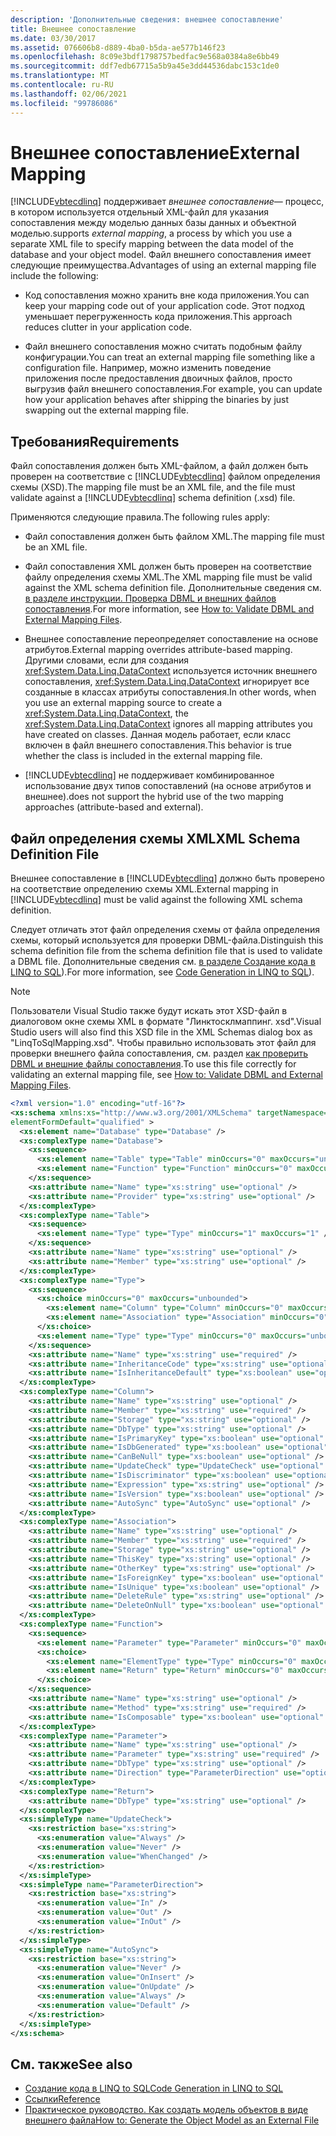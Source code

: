 ```yaml
---
description: 'Дополнительные сведения: внешнее сопоставление'
title: Внешнее сопоставление
ms.date: 03/30/2017
ms.assetid: 076606b8-d889-4ba0-b5da-ae577b146f23
ms.openlocfilehash: 8c09e3bdf1798757bedfac9e568a0384a8e6bb49
ms.sourcegitcommit: ddf7edb67715a5b9a45e3dd44536dabc153c1de0
ms.translationtype: MT
ms.contentlocale: ru-RU
ms.lasthandoff: 02/06/2021
ms.locfileid: "99786086"
---
```

# <a name="external-mapping"></a><span data-ttu-id="11f86-103">Внешнее сопоставление</span><span class="sxs-lookup"><span data-stu-id="11f86-103">External Mapping</span></span>

[!INCLUDE[vbtecdlinq](../../../../../../includes/vbtecdlinq-md.md)] <span data-ttu-id="11f86-104">поддерживает *внешнее сопоставление*— процесс, в котором используется отдельный XML-файл для указания сопоставления между моделью данных базы данных и объектной моделью.</span><span class="sxs-lookup"><span data-stu-id="11f86-104">supports *external mapping*, a process by which you use a separate XML file to specify mapping between the data model of the database and your object model.</span></span> <span data-ttu-id="11f86-105">Файл внешнего сопоставления имеет следующие преимущества.</span><span class="sxs-lookup"><span data-stu-id="11f86-105">Advantages of using an external mapping file include the following:</span></span>  
  
- <span data-ttu-id="11f86-106">Код сопоставления можно хранить вне кода приложения.</span><span class="sxs-lookup"><span data-stu-id="11f86-106">You can keep your mapping code out of your application code.</span></span> <span data-ttu-id="11f86-107">Этот подход уменьшает перегруженность кода приложения.</span><span class="sxs-lookup"><span data-stu-id="11f86-107">This approach reduces clutter in your application code.</span></span>  
  
- <span data-ttu-id="11f86-108">Файл внешнего сопоставления можно считать подобным файлу конфигурации.</span><span class="sxs-lookup"><span data-stu-id="11f86-108">You can treat an external mapping file something like a configuration file.</span></span> <span data-ttu-id="11f86-109">Например, можно изменить поведение приложения после предоставления двоичных файлов, просто выгрузив файл внешнего сопоставления.</span><span class="sxs-lookup"><span data-stu-id="11f86-109">For example, you can update how your application behaves after shipping the binaries by just swapping out the external mapping file.</span></span>  
  
## <a name="requirements"></a><span data-ttu-id="11f86-110">Требования</span><span class="sxs-lookup"><span data-stu-id="11f86-110">Requirements</span></span>  

 <span data-ttu-id="11f86-111">Файл сопоставления должен быть XML-файлом, а файл должен быть проверен на соответствие с [!INCLUDE[vbtecdlinq](../../../../../../includes/vbtecdlinq-md.md)] файлом определения схемы (XSD).</span><span class="sxs-lookup"><span data-stu-id="11f86-111">The mapping file must be an XML file, and the file must validate against a [!INCLUDE[vbtecdlinq](../../../../../../includes/vbtecdlinq-md.md)] schema definition (.xsd) file.</span></span>  
  
 <span data-ttu-id="11f86-112">Применяются следующие правила.</span><span class="sxs-lookup"><span data-stu-id="11f86-112">The following rules apply:</span></span>  
  
- <span data-ttu-id="11f86-113">Файл сопоставления должен быть файлом XML.</span><span class="sxs-lookup"><span data-stu-id="11f86-113">The mapping file must be an XML file.</span></span>  
  
- <span data-ttu-id="11f86-114">Файл сопоставления XML должен быть проверен на соответствие файлу определения схемы XML.</span><span class="sxs-lookup"><span data-stu-id="11f86-114">The XML mapping file must be valid against the XML schema definition file.</span></span> <span data-ttu-id="11f86-115">Дополнительные сведения см. [в разделе инструкции. Проверка DBML и внешних файлов сопоставления](how-to-validate-dbml-and-external-mapping-files.md).</span><span class="sxs-lookup"><span data-stu-id="11f86-115">For more information, see [How to: Validate DBML and External Mapping Files](how-to-validate-dbml-and-external-mapping-files.md).</span></span>  
  
- <span data-ttu-id="11f86-116">Внешнее сопоставление переопределяет сопоставление на основе атрибутов.</span><span class="sxs-lookup"><span data-stu-id="11f86-116">External mapping overrides attribute-based mapping.</span></span> <span data-ttu-id="11f86-117">Другими словами, если для создания <xref:System.Data.Linq.DataContext> используется источник внешнего сопоставления, <xref:System.Data.Linq.DataContext> игнорирует все созданные в классах атрибуты сопоставления.</span><span class="sxs-lookup"><span data-stu-id="11f86-117">In other words, when you use an external mapping source to create a <xref:System.Data.Linq.DataContext>, the <xref:System.Data.Linq.DataContext> ignores all mapping attributes you have created on classes.</span></span> <span data-ttu-id="11f86-118">Данная модель работает, если класс включен в файл внешнего сопоставления.</span><span class="sxs-lookup"><span data-stu-id="11f86-118">This behavior is true whether the class is included in the external mapping file.</span></span>  
  
- [!INCLUDE[vbtecdlinq](../../../../../../includes/vbtecdlinq-md.md)] <span data-ttu-id="11f86-119">не поддерживает комбинированное использование двух типов сопоставлений (на основе атрибутов и внешнее).</span><span class="sxs-lookup"><span data-stu-id="11f86-119">does not support the hybrid use of the two mapping approaches (attribute-based and external).</span></span>  
  
## <a name="xml-schema-definition-file"></a><span data-ttu-id="11f86-120">Файл определения схемы XML</span><span class="sxs-lookup"><span data-stu-id="11f86-120">XML Schema Definition File</span></span>  

 <span data-ttu-id="11f86-121">Внешнее сопоставление в [!INCLUDE[vbtecdlinq](../../../../../../includes/vbtecdlinq-md.md)] должно быть проверено на соответствие определению схемы XML.</span><span class="sxs-lookup"><span data-stu-id="11f86-121">External mapping in [!INCLUDE[vbtecdlinq](../../../../../../includes/vbtecdlinq-md.md)] must be valid against the following XML schema definition.</span></span>  
  
 <span data-ttu-id="11f86-122">Следует отличать этот файл определения схемы от файла определения схемы, который используется для проверки DBML-файла.</span><span class="sxs-lookup"><span data-stu-id="11f86-122">Distinguish this schema definition file from the schema definition file that is used to validate a DBML file.</span></span> <span data-ttu-id="11f86-123">Дополнительные сведения см. [в разделе Создание кода в LINQ to SQL](code-generation-in-linq-to-sql.md)).</span><span class="sxs-lookup"><span data-stu-id="11f86-123">For more information, see [Code Generation in LINQ to SQL](code-generation-in-linq-to-sql.md)).</span></span>  
  
> [!NOTE]
> <span data-ttu-id="11f86-124">Пользователи Visual Studio также будут искать этот XSD-файл в диалоговом окне схемы XML в формате "Линктосклмаппинг. xsd".</span><span class="sxs-lookup"><span data-stu-id="11f86-124">Visual Studio users will also find this XSD file in the XML Schemas dialog box as "LinqToSqlMapping.xsd".</span></span> <span data-ttu-id="11f86-125">Чтобы правильно использовать этот файл для проверки внешнего файла сопоставления, см. раздел [как проверить DBML и внешние файлы сопоставления](how-to-validate-dbml-and-external-mapping-files.md).</span><span class="sxs-lookup"><span data-stu-id="11f86-125">To use this file correctly for validating an external mapping file, see [How to: Validate DBML and External Mapping Files](how-to-validate-dbml-and-external-mapping-files.md).</span></span>  
  
```xml  
<?xml version="1.0" encoding="utf-16"?>  
<xs:schema xmlns:xs="http://www.w3.org/2001/XMLSchema" targetNamespace="http://schemas.microsoft.com/linqtosql/mapping/2007" xmlns="http://schemas.microsoft.com/linqtosql/mapping/2007"  
elementFormDefault="qualified" >  
  <xs:element name="Database" type="Database" />  
  <xs:complexType name="Database">  
    <xs:sequence>  
      <xs:element name="Table" type="Table" minOccurs="0" maxOccurs="unbounded" />  
      <xs:element name="Function" type="Function" minOccurs="0" maxOccurs="unbounded" />  
    </xs:sequence>  
    <xs:attribute name="Name" type="xs:string" use="optional" />  
    <xs:attribute name="Provider" type="xs:string" use="optional" />  
  </xs:complexType>  
  <xs:complexType name="Table">  
    <xs:sequence>  
      <xs:element name="Type" type="Type" minOccurs="1" maxOccurs="1" />  
    </xs:sequence>  
    <xs:attribute name="Name" type="xs:string" use="optional" />  
    <xs:attribute name="Member" type="xs:string" use="optional" />  
  </xs:complexType>  
  <xs:complexType name="Type">  
    <xs:sequence>  
      <xs:choice minOccurs="0" maxOccurs="unbounded">  
        <xs:element name="Column" type="Column" minOccurs="0" maxOccurs="unbounded" />  
        <xs:element name="Association" type="Association" minOccurs="0" maxOccurs="unbounded" />  
      </xs:choice>  
      <xs:element name="Type" type="Type" minOccurs="0" maxOccurs="unbounded" />  
    </xs:sequence>  
    <xs:attribute name="Name" type="xs:string" use="required" />  
    <xs:attribute name="InheritanceCode" type="xs:string" use="optional" />  
    <xs:attribute name="IsInheritanceDefault" type="xs:boolean" use="optional" />  
  </xs:complexType>  
  <xs:complexType name="Column">  
    <xs:attribute name="Name" type="xs:string" use="optional" />  
    <xs:attribute name="Member" type="xs:string" use="required" />  
    <xs:attribute name="Storage" type="xs:string" use="optional" />  
    <xs:attribute name="DbType" type="xs:string" use="optional" />  
    <xs:attribute name="IsPrimaryKey" type="xs:boolean" use="optional" />  
    <xs:attribute name="IsDbGenerated" type="xs:boolean" use="optional" />  
    <xs:attribute name="CanBeNull" type="xs:boolean" use="optional" />  
    <xs:attribute name="UpdateCheck" type="UpdateCheck" use="optional" />  
    <xs:attribute name="IsDiscriminator" type="xs:boolean" use="optional" />  
    <xs:attribute name="Expression" type="xs:string" use="optional" />  
    <xs:attribute name="IsVersion" type="xs:boolean" use="optional" />  
    <xs:attribute name="AutoSync" type="AutoSync" use="optional" />  
  </xs:complexType>  
  <xs:complexType name="Association">  
    <xs:attribute name="Name" type="xs:string" use="optional" />  
    <xs:attribute name="Member" type="xs:string" use="required" />  
    <xs:attribute name="Storage" type="xs:string" use="optional" />  
    <xs:attribute name="ThisKey" type="xs:string" use="optional" />  
    <xs:attribute name="OtherKey" type="xs:string" use="optional" />  
    <xs:attribute name="IsForeignKey" type="xs:boolean" use="optional" />  
    <xs:attribute name="IsUnique" type="xs:boolean" use="optional" />  
    <xs:attribute name="DeleteRule" type="xs:string" use="optional" />  
    <xs:attribute name="DeleteOnNull" type="xs:boolean" use="optional" />  
  </xs:complexType>  
  <xs:complexType name="Function">  
    <xs:sequence>  
      <xs:element name="Parameter" type="Parameter" minOccurs="0" maxOccurs="unbounded" />  
      <xs:choice>  
        <xs:element name="ElementType" type="Type" minOccurs="0" maxOccurs="unbounded" />  
        <xs:element name="Return" type="Return" minOccurs="0" maxOccurs="1" />  
      </xs:choice>  
    </xs:sequence>  
    <xs:attribute name="Name" type="xs:string" use="optional" />  
    <xs:attribute name="Method" type="xs:string" use="required" />  
    <xs:attribute name="IsComposable" type="xs:boolean" use="optional" />  
  </xs:complexType>  
  <xs:complexType name="Parameter">  
    <xs:attribute name="Name" type="xs:string" use="optional" />  
    <xs:attribute name="Parameter" type="xs:string" use="required" />  
    <xs:attribute name="DbType" type="xs:string" use="optional" />  
    <xs:attribute name="Direction" type="ParameterDirection" use="optional" />  
  </xs:complexType>  
  <xs:complexType name="Return">  
    <xs:attribute name="DbType" type="xs:string" use="optional" />  
  </xs:complexType>  
  <xs:simpleType name="UpdateCheck">  
    <xs:restriction base="xs:string">  
      <xs:enumeration value="Always" />  
      <xs:enumeration value="Never" />  
      <xs:enumeration value="WhenChanged" />  
    </xs:restriction>  
  </xs:simpleType>  
  <xs:simpleType name="ParameterDirection">  
    <xs:restriction base="xs:string">  
      <xs:enumeration value="In" />  
      <xs:enumeration value="Out" />  
      <xs:enumeration value="InOut" />  
    </xs:restriction>  
  </xs:simpleType>  
  <xs:simpleType name="AutoSync">  
    <xs:restriction base="xs:string">  
      <xs:enumeration value="Never" />  
      <xs:enumeration value="OnInsert" />  
      <xs:enumeration value="OnUpdate" />  
      <xs:enumeration value="Always" />  
      <xs:enumeration value="Default" />  
    </xs:restriction>  
  </xs:simpleType>  
</xs:schema>  
```  
  
## <a name="see-also"></a><span data-ttu-id="11f86-126">См. также</span><span class="sxs-lookup"><span data-stu-id="11f86-126">See also</span></span>

- [<span data-ttu-id="11f86-127">Создание кода в LINQ to SQL</span><span class="sxs-lookup"><span data-stu-id="11f86-127">Code Generation in LINQ to SQL</span></span>](code-generation-in-linq-to-sql.md)
- [<span data-ttu-id="11f86-128">Ссылки</span><span class="sxs-lookup"><span data-stu-id="11f86-128">Reference</span></span>](reference.md)
- [<span data-ttu-id="11f86-129">Практическое руководство. Как создать модель объектов в виде внешнего файла</span><span class="sxs-lookup"><span data-stu-id="11f86-129">How to: Generate the Object Model as an External File</span></span>](how-to-generate-the-object-model-as-an-external-file.md)
